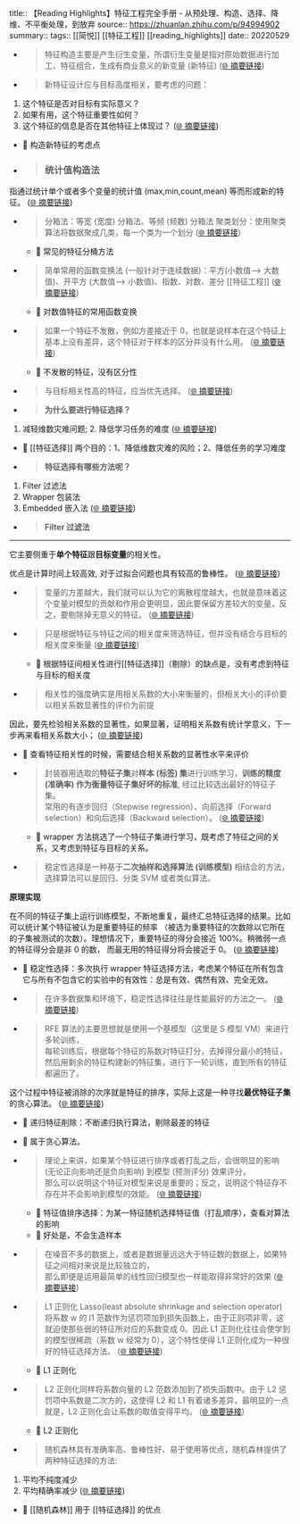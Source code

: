 title:: 【Reading Highlights】特征工程完全手册 - 从预处理、构造、选择、降维、不平衡处理，到放弃
source:: https://zhuanlan.zhihu.com/p/94994902
summary:: 
tags:: [[简悦]] [[特征工程]]   [[reading_highlights]]
date:: 20220529  

- > 特征构造主要是产生衍生变量，所谓衍生变量是指对原始数据进行加工、特征组合，生成有商业意义的新变量 (新特征)  ([🌐 摘要链接](https://zhuanlan.zhihu.com/p/94994902#js_content:~:text=%E7%89%B9%E5%BE%81%E6%9E%84%E9%80%A0%E4%B8%BB%E8%A6%81%E6%98%AF%E4%BA%A7%E7%94%9F%E8%A1%8D%E7%94%9F%E5%8F%98%E9%87%8F%EF%BC%8C%E6%89%80%E8%B0%93%E8%A1%8D%E7%94%9F%E5%8F%98%E9%87%8F%E6%98%AF%E6%8C%87%E5%AF%B9%E5%8E%9F%E5%A7%8B%E6%95%B0%E6%8D%AE%E8%BF%9B%E8%A1%8C%E5%8A%A0%E5%B7%A5%E3%80%81%E7%89%B9%E5%BE%81%E7%BB%84%E5%90%88%EF%BC%8C%E7%94%9F%E6%88%90%E6%9C%89%E5%95%86%E4%B8%9A%E6%84%8F%E4%B9%89%E7%9A%84%E6%96%B0%E5%8F%98%E9%87%8F%20(%E6%96%B0%E7%89%B9%E5%BE%81)))

- > 新特征设计应与目标高度相关，要考虑的问题：

1.  这个特征是否对目标有实际意义？
2.  如果有用，这个特征重要性如何？
3.  这个特征的信息是否在其他特征上体现过？  ([🌐 摘要链接](https://zhuanlan.zhihu.com/p/94994902#js_content:~:text=%E6%96%B0%E7%89%B9%E5%BE%81%E8%AE%BE%E8%AE%A1%E5%BA%94%E4%B8%8E%E7%9B%AE%E6%A0%87%E9%AB%98%E5%BA%A6%E7%9B%B8%E5%85%B3%EF%BC%8C%E8%A6%81%E8%80%83%E8%99%91%E7%9A%84%E9%97%AE%E9%A2%98%EF%BC%9A%E8%BF%99%E4%B8%AA%E7%89%B9%E5%BE%81%E6%98%AF%E5%90%A6%E5%AF%B9%E7%9B%AE%E6%A0%87%E6%9C%89%E5%AE%9E%E9%99%85%E6%84%8F%E4%B9%89%EF%BC%9F%E5%A6%82%E6%9E%9C%E6%9C%89%E7%94%A8%EF%BC%8C%E8%BF%99%E4%B8%AA%E7%89%B9%E5%BE%81%E9%87%8D%E8%A6%81%E6%80%A7%E5%A6%82%E4%BD%95%EF%BC%9F%E8%BF%99%E4%B8%AA%E7%89%B9%E5%BE%81%E7%9A%84%E4%BF%A1%E6%81%AF%E6%98%AF%E5%90%A6%E5%9C%A8%E5%85%B6%E4%BB%96%E7%89%B9%E5%BE%81%E4%B8%8A%E4%BD%93%E7%8E%B0%E8%BF%87%EF%BC%9F))
  - 📝 构造新特征的考虑点

- > ### **统计值构造法**

指通过统计单个或者多个变量的统计值 (max,min,count,mean) 等而形成新的特征。  ([🌐 摘要链接](https://zhuanlan.zhihu.com/p/94994902#js_content:~:text=%E7%BB%9F%E8%AE%A1%E5%80%BC%E6%9E%84%E9%80%A0%E6%B3%95%E6%8C%87%E9%80%9A%E8%BF%87%E7%BB%9F%E8%AE%A1%E5%8D%95%E4%B8%AA%E6%88%96%E8%80%85%E5%A4%9A%E4%B8%AA%E5%8F%98%E9%87%8F%E7%9A%84%E7%BB%9F%E8%AE%A1%E5%80%BC%20(max,min,count,mean)%20%E7%AD%89%E8%80%8C%E5%BD%A2%E6%88%90%E6%96%B0%E7%9A%84%E7%89%B9%E5%BE%81%E3%80%82))

- > 分箱法：等宽 (宽度) 分箱法、等频 (频数) 分箱法 聚类划分：使用聚类算法将数据聚成几类，每一个类为一个划分  ([🌐 摘要链接](https://zhuanlan.zhihu.com/p/94994902#js_content:~:text=%E5%88%86%E7%AE%B1%E6%B3%95%EF%BC%9A%E7%AD%89%E5%AE%BD%20(%E5%AE%BD%E5%BA%A6)%20%E5%88%86%E7%AE%B1%E6%B3%95%E3%80%81%E7%AD%89%E9%A2%91%20(%E9%A2%91%E6%95%B0)%20%E5%88%86%E7%AE%B1%E6%B3%95%20%E8%81%9A%E7%B1%BB%E5%88%92%E5%88%86%EF%BC%9A%E4%BD%BF%E7%94%A8%E8%81%9A%E7%B1%BB%E7%AE%97%E6%B3%95%E5%B0%86%E6%95%B0%E6%8D%AE%E8%81%9A%E6%88%90%E5%87%A0%E7%B1%BB%EF%BC%8C%E6%AF%8F%E4%B8%80%E4%B8%AA%E7%B1%BB%E4%B8%BA%E4%B8%80%E4%B8%AA%E5%88%92%E5%88%86))
  - 📝 常见的特征分桶方法

- > 简单常用的函数变换法 (一般针对于连续数据)：平方(小数值—> 大数值)、开平方 (大数值—> 小数值)、指数、对数、差分 [[特征工程]]   ([🌐 摘要链接](https://zhuanlan.zhihu.com/p/94994902#js_content:~:text=%E7%AE%80%E5%8D%95%E5%B8%B8%E7%94%A8%E7%9A%84%E5%87%BD%E6%95%B0%E5%8F%98%E6%8D%A2%E6%B3%95%20(%E4%B8%80%E8%88%AC%E9%92%88%E5%AF%B9%E4%BA%8E%E8%BF%9E%E7%BB%AD%E6%95%B0%E6%8D%AE)%EF%BC%9A%E5%B9%B3%E6%96%B9(%E5%B0%8F%E6%95%B0%E5%80%BC%E2%80%94%3E%20%E5%A4%A7%E6%95%B0%E5%80%BC)%E3%80%81%E5%BC%80%E5%B9%B3%E6%96%B9%20(%E5%A4%A7%E6%95%B0%E5%80%BC%E2%80%94%3E%20%E5%B0%8F%E6%95%B0%E5%80%BC)%E3%80%81%E6%8C%87%E6%95%B0%E3%80%81%E5%AF%B9%E6%95%B0%E3%80%81%E5%B7%AE%E5%88%86))
  - 📝 对数值特征的常用函数变换

- > 如果一个特征不发散，例如方差接近于 0，也就是说样本在这个特征上基本上没有差异，这个特征对于样本的区分并没有什么用。  ([🌐 摘要链接](https://zhuanlan.zhihu.com/p/94994902#js_content:~:text=%E5%A6%82%E6%9E%9C%E4%B8%80%E4%B8%AA%E7%89%B9%E5%BE%81%E4%B8%8D%E5%8F%91%E6%95%A3%EF%BC%8C%E4%BE%8B%E5%A6%82%E6%96%B9%E5%B7%AE%E6%8E%A5%E8%BF%91%E4%BA%8E%200%EF%BC%8C%E4%B9%9F%E5%B0%B1%E6%98%AF%E8%AF%B4%E6%A0%B7%E6%9C%AC%E5%9C%A8%E8%BF%99%E4%B8%AA%E7%89%B9%E5%BE%81%E4%B8%8A%E5%9F%BA%E6%9C%AC%E4%B8%8A%E6%B2%A1%E6%9C%89%E5%B7%AE%E5%BC%82%EF%BC%8C%E8%BF%99%E4%B8%AA%E7%89%B9%E5%BE%81%E5%AF%B9%E4%BA%8E%E6%A0%B7%E6%9C%AC%E7%9A%84%E5%8C%BA%E5%88%86%E5%B9%B6%E6%B2%A1%E6%9C%89%E4%BB%80%E4%B9%88%E7%94%A8%E3%80%82))
  - 📝 不发散的特征，没有区分性

- > 与目标相关性高的特征，应当优先选择。  ([🌐 摘要链接](https://zhuanlan.zhihu.com/p/94994902#js_content:~:text=%E4%B8%8E%E7%9B%AE%E6%A0%87%E7%9B%B8%E5%85%B3%E6%80%A7%E9%AB%98%E7%9A%84%E7%89%B9%E5%BE%81%EF%BC%8C%E5%BA%94%E5%BD%93%E4%BC%98%E5%85%88%E9%80%89%E6%8B%A9%E3%80%82))

- > **为什么要进行特征选择？**

1.  减轻维数灾难问题; 2. 降低学习任务的难度  ([🌐 摘要链接](https://zhuanlan.zhihu.com/p/94994902#js_content:~:text=%E4%B8%BA%E4%BB%80%E4%B9%88%E8%A6%81%E8%BF%9B%E8%A1%8C%E7%89%B9%E5%BE%81%E9%80%89%E6%8B%A9%EF%BC%9F%E5%87%8F%E8%BD%BB%E7%BB%B4%E6%95%B0%E7%81%BE%E9%9A%BE%E9%97%AE%E9%A2%98;%202.%20%E9%99%8D%E4%BD%8E%E5%AD%A6%E4%B9%A0%E4%BB%BB%E5%8A%A1%E7%9A%84%E9%9A%BE%E5%BA%A6))
  - 📝 [[特征选择]] 两个目的：1、降低维数灾难的风险；2、降低任务的学习难度

- > **特征选择有哪些方法呢？**

1.  Filter 过滤法
2.  Wrapper 包装法
3.  Embedded 嵌入法  ([🌐 摘要链接](https://zhuanlan.zhihu.com/p/94994902#js_content:~:text=%E7%89%B9%E5%BE%81%E9%80%89%E6%8B%A9%E6%9C%89%E5%93%AA%E4%BA%9B%E6%96%B9%E6%B3%95%E5%91%A2%EF%BC%9FFilter%20%E8%BF%87%E6%BB%A4%E6%B3%95Wrapper%20%E5%8C%85%E8%A3%85%E6%B3%95Embedded%20%E5%B5%8C%E5%85%A5%E6%B3%95))

- > **Filter 过滤法**
--------------

它主要侧重于**单个特征**跟**目标变量**的相关性。

优点是计算时间上较高效, 对于过拟合问题也具有较高的鲁棒性。  ([🌐 摘要链接](https://zhuanlan.zhihu.com/p/94994902#js_content:~:text=Filter%20%E8%BF%87%E6%BB%A4%E6%B3%95%E5%8D%95%E4%B8%AA%E7%89%B9%E5%BE%81%E7%9B%AE%E6%A0%87%E5%8F%98%E9%87%8F%E5%AE%83%E4%B8%BB%E8%A6%81%E4%BE%A7%E9%87%8D%E4%BA%8E%E8%B7%9F%E7%9A%84%E7%9B%B8%E5%85%B3%E6%80%A7%E3%80%82%E4%BC%98%E7%82%B9%E6%98%AF%E8%AE%A1%E7%AE%97%E6%97%B6%E9%97%B4%E4%B8%8A%E8%BE%83%E9%AB%98%E6%95%88,%20%E5%AF%B9%E4%BA%8E%E8%BF%87%E6%8B%9F%E5%90%88%E9%97%AE%E9%A2%98%E4%B9%9F%E5%85%B7%E6%9C%89%E8%BE%83%E9%AB%98%E7%9A%84%E9%B2%81%E6%A3%92%E6%80%A7%E3%80%82))

- > 变量的方差越大，我们就可以认为它的离散程度越大，也就是意味着这个变量对模型的贡献和作用会更明显，因此要保留方差较大的变量，反之，要剔除掉无意义的特征。  ([🌐 摘要链接](https://zhuanlan.zhihu.com/p/94994902#js_content:~:text=%E5%8F%98%E9%87%8F%E7%9A%84%E6%96%B9%E5%B7%AE%E8%B6%8A%E5%A4%A7%EF%BC%8C%E6%88%91%E4%BB%AC%E5%B0%B1%E5%8F%AF%E4%BB%A5%E8%AE%A4%E4%B8%BA%E5%AE%83%E7%9A%84%E7%A6%BB%E6%95%A3%E7%A8%8B%E5%BA%A6%E8%B6%8A%E5%A4%A7%EF%BC%8C%E4%B9%9F%E5%B0%B1%E6%98%AF%E6%84%8F%E5%91%B3%E7%9D%80%E8%BF%99%E4%B8%AA%E5%8F%98%E9%87%8F%E5%AF%B9%E6%A8%A1%E5%9E%8B%E7%9A%84%E8%B4%A1%E7%8C%AE%E5%92%8C%E4%BD%9C%E7%94%A8%E4%BC%9A%E6%9B%B4%E6%98%8E%E6%98%BE%EF%BC%8C%E5%9B%A0%E6%AD%A4%E8%A6%81%E4%BF%9D%E7%95%99%E6%96%B9%E5%B7%AE%E8%BE%83%E5%A4%A7%E7%9A%84%E5%8F%98%E9%87%8F%EF%BC%8C%E5%8F%8D%E4%B9%8B%EF%BC%8C%E8%A6%81%E5%89%94%E9%99%A4%E6%8E%89%E6%97%A0%E6%84%8F%E4%B9%89%E7%9A%84%E7%89%B9%E5%BE%81%E3%80%82))

- > 只是根据特征与特征之间的相关度来筛选特征，但并没有结合与目标的相关度来衡量  ([🌐 摘要链接](https://zhuanlan.zhihu.com/p/94994902#js_content:~:text=%E5%8F%AA%E6%98%AF%E6%A0%B9%E6%8D%AE%E7%89%B9%E5%BE%81%E4%B8%8E%E7%89%B9%E5%BE%81%E4%B9%8B%E9%97%B4%E7%9A%84%E7%9B%B8%E5%85%B3%E5%BA%A6%E6%9D%A5%E7%AD%9B%E9%80%89%E7%89%B9%E5%BE%81%EF%BC%8C%E4%BD%86%E5%B9%B6%E6%B2%A1%E6%9C%89%E7%BB%93%E5%90%88%E4%B8%8E%E7%9B%AE%E6%A0%87%E7%9A%84%E7%9B%B8%E5%85%B3%E5%BA%A6%E6%9D%A5%E8%A1%A1%E9%87%8F))
  - 📝 根据特征间相关性进行[[特征选择]]（剔除）的缺点是，没有考虑到特征与目标的相关度

- > 相关性的强度确实是用相关系数的大小来衡量的，但相关大小的评价要以相关系数显著性的评价为前提

因此，要先检验相关系数的显著性，如果显著，证明相关系数有统计学意义，下一步再来看相关系数大小；  ([🌐 摘要链接](https://zhuanlan.zhihu.com/p/94994902#js_content:~:text=%E7%9B%B8%E5%85%B3%E6%80%A7%E7%9A%84%E5%BC%BA%E5%BA%A6%E7%A1%AE%E5%AE%9E%E6%98%AF%E7%94%A8%E7%9B%B8%E5%85%B3%E7%B3%BB%E6%95%B0%E7%9A%84%E5%A4%A7%E5%B0%8F%E6%9D%A5%E8%A1%A1%E9%87%8F%E7%9A%84%EF%BC%8C%E4%BD%86%E7%9B%B8%E5%85%B3%E5%A4%A7%E5%B0%8F%E7%9A%84%E8%AF%84%E4%BB%B7%E8%A6%81%E4%BB%A5%E7%9B%B8%E5%85%B3%E7%B3%BB%E6%95%B0%E6%98%BE%E8%91%97%E6%80%A7%E7%9A%84%E8%AF%84%E4%BB%B7%E4%B8%BA%E5%89%8D%E6%8F%90%E5%9B%A0%E6%AD%A4%EF%BC%8C%E8%A6%81%E5%85%88%E6%A3%80%E9%AA%8C%E7%9B%B8%E5%85%B3%E7%B3%BB%E6%95%B0%E7%9A%84%E6%98%BE%E8%91%97%E6%80%A7%EF%BC%8C%E5%A6%82%E6%9E%9C%E6%98%BE%E8%91%97%EF%BC%8C%E8%AF%81%E6%98%8E%E7%9B%B8%E5%85%B3%E7%B3%BB%E6%95%B0%E6%9C%89%E7%BB%9F%E8%AE%A1%E5%AD%A6%E6%84%8F%E4%B9%89%EF%BC%8C%E4%B8%8B%E4%B8%80%E6%AD%A5%E5%86%8D%E6%9D%A5%E7%9C%8B%E7%9B%B8%E5%85%B3%E7%B3%BB%E6%95%B0%E5%A4%A7%E5%B0%8F%EF%BC%9B))
  - 📝 查看特征相关性的时候，需要结合相关系数的显著性水平来评价

- > 封装器用选取的**特征子集**对**样本 (标签) 集**进行训练学习，**训练的精度 (准确率) 作为衡量特征子集好坏的标准**, 经过比较选出最好的特征子集。  
常用的有逐步回归（Stepwise regression）、向前选择（Forward selection）和向后选择（Backward selection）。  ([🌐 摘要链接](https://zhuanlan.zhihu.com/p/94994902#js_content:~:text=%E7%89%B9%E5%BE%81%E5%AD%90%E9%9B%86%E6%A0%B7%E6%9C%AC%20(%E6%A0%87%E7%AD%BE)%20%E9%9B%86%E8%AE%AD%E7%BB%83%E7%9A%84%E7%B2%BE%E5%BA%A6%20(%E5%87%86%E7%A1%AE%E7%8E%87)%20%E4%BD%9C%E4%B8%BA%E8%A1%A1%E9%87%8F%E7%89%B9%E5%BE%81%E5%AD%90%E9%9B%86%E5%A5%BD%E5%9D%8F%E7%9A%84%E6%A0%87%E5%87%86%E5%B0%81%E8%A3%85%E5%99%A8%E7%94%A8%E9%80%89%E5%8F%96%E7%9A%84%E5%AF%B9%E8%BF%9B%E8%A1%8C%E8%AE%AD%E7%BB%83%E5%AD%A6%E4%B9%A0%EF%BC%8C,%20%E7%BB%8F%E8%BF%87%E6%AF%94%E8%BE%83%E9%80%89%E5%87%BA%E6%9C%80%E5%A5%BD%E7%9A%84%E7%89%B9%E5%BE%81%E5%AD%90%E9%9B%86%E3%80%82%E5%B8%B8%E7%94%A8%E7%9A%84%E6%9C%89%E9%80%90%E6%AD%A5%E5%9B%9E%E5%BD%92%EF%BC%88Stepwise%20regression%EF%BC%89%E3%80%81%E5%90%91%E5%89%8D%E9%80%89%E6%8B%A9%EF%BC%88Forward%20selection%EF%BC%89%E5%92%8C%E5%90%91%E5%90%8E%E9%80%89%E6%8B%A9%EF%BC%88Backward%20selection%EF%BC%89%E3%80%82))
  - 📝 wrapper 方法挑选了一个特征子集进行学习，既考虑了特征之间的关系，又考虑到特征与目标的关系。

- > 稳定性选择是一种基于**二次抽样和选择算法 (训练模型)** 相结合的方法，选择算法可以是回归、分类 SVM 或者类似算法。

**原理实现**

在不同的特征子集上运行训练模型，不断地重复，最终汇总特征选择的结果。比如可以统计某个特征被认为是重要特征的频率 （被选为重要特征的次数除以它所在的子集被测试的次数）。理想情况下，重要特征的得分会接近 100%。稍微弱一点的特征得分会是非 0 的数， 而最无用的特征得分将会接近于 0。  ([🌐 摘要链接](https://zhuanlan.zhihu.com/p/94994902#js_content:~:text=%E4%BA%8C%E6%AC%A1%E6%8A%BD%E6%A0%B7%E5%92%8C%E9%80%89%E6%8B%A9%E7%AE%97%E6%B3%95%20(%E8%AE%AD%E7%BB%83%E6%A8%A1%E5%9E%8B)%E7%A8%B3%E5%AE%9A%E6%80%A7%E9%80%89%E6%8B%A9%E6%98%AF%E4%B8%80%E7%A7%8D%E5%9F%BA%E4%BA%8E%20%E7%9B%B8%E7%BB%93%E5%90%88%E7%9A%84%E6%96%B9%E6%B3%95%EF%BC%8C%E9%80%89%E6%8B%A9%E7%AE%97%E6%B3%95%E5%8F%AF%E4%BB%A5%E6%98%AF%E5%9B%9E%E5%BD%92%E3%80%81%E5%88%86%E7%B1%BB%20SVM%20%E6%88%96%E8%80%85%E7%B1%BB%E4%BC%BC%E7%AE%97%E6%B3%95%E3%80%82%E5%8E%9F%E7%90%86%E5%AE%9E%E7%8E%B0%E5%9C%A8%E4%B8%8D%E5%90%8C%E7%9A%84%E7%89%B9%E5%BE%81%E5%AD%90%E9%9B%86%E4%B8%8A%E8%BF%90%E8%A1%8C%E8%AE%AD%E7%BB%83%E6%A8%A1%E5%9E%8B%EF%BC%8C%E4%B8%8D%E6%96%AD%E5%9C%B0%E9%87%8D%E5%A4%8D%EF%BC%8C%E6%9C%80%E7%BB%88%E6%B1%87%E6%80%BB%E7%89%B9%E5%BE%81%E9%80%89%E6%8B%A9%E7%9A%84%E7%BB%93%E6%9E%9C%E3%80%82%E6%AF%94%E5%A6%82%E5%8F%AF%E4%BB%A5%E7%BB%9F%E8%AE%A1%E6%9F%90%E4%B8%AA%E7%89%B9%E5%BE%81%E8%A2%AB%E8%AE%A4%E4%B8%BA%E6%98%AF%E9%87%8D%E8%A6%81%E7%89%B9%E5%BE%81%E7%9A%84%E9%A2%91%E7%8E%87%20%EF%BC%88%E8%A2%AB%E9%80%89%E4%B8%BA%E9%87%8D%E8%A6%81%E7%89%B9%E5%BE%81%E7%9A%84%E6%AC%A1%E6%95%B0%E9%99%A4%E4%BB%A5%E5%AE%83%E6%89%80%E5%9C%A8%E7%9A%84%E5%AD%90%E9%9B%86%E8%A2%AB%E6%B5%8B%E8%AF%95%E7%9A%84%E6%AC%A1%E6%95%B0%EF%BC%89%E3%80%82%E7%90%86%E6%83%B3%E6%83%85%E5%86%B5%E4%B8%8B%EF%BC%8C%E9%87%8D%E8%A6%81%E7%89%B9%E5%BE%81%E7%9A%84%E5%BE%97%E5%88%86%E4%BC%9A%E6%8E%A5%E8%BF%91%20100%25%E3%80%82%E7%A8%8D%E5%BE%AE%E5%BC%B1%E4%B8%80%E7%82%B9%E7%9A%84%E7%89%B9%E5%BE%81%E5%BE%97%E5%88%86%E4%BC%9A%E6%98%AF%E9%9D%9E%200%20%E7%9A%84%E6%95%B0%EF%BC%8C%20%E8%80%8C%E6%9C%80%E6%97%A0%E7%94%A8%E7%9A%84%E7%89%B9%E5%BE%81%E5%BE%97%E5%88%86%E5%B0%86%E4%BC%9A%E6%8E%A5%E8%BF%91%E4%BA%8E%200%E3%80%82))
  - 📝 稳定性选择：多次执行 wrapper 特征选择方法，考虑某个特征在所有包含它与所有不包含它的实验中的有效性：总是有效、偶然有效、完全无效。

- > 在许多数据集和环境下，稳定性选择往往是性能最好的方法之一。  ([🌐 摘要链接](https://zhuanlan.zhihu.com/p/94994902#js_content:~:text=%E5%9C%A8%E8%AE%B8%E5%A4%9A%E6%95%B0%E6%8D%AE%E9%9B%86%E5%92%8C%E7%8E%AF%E5%A2%83%E4%B8%8B%EF%BC%8C%E7%A8%B3%E5%AE%9A%E6%80%A7%E9%80%89%E6%8B%A9%E5%BE%80%E5%BE%80%E6%98%AF%E6%80%A7%E8%83%BD%E6%9C%80%E5%A5%BD%E7%9A%84%E6%96%B9%E6%B3%95%E4%B9%8B%E4%B8%80%E3%80%82))

- > RFE 算法的主要思想就是使用一个基模型（这里是 S 模型 VM）来进行多轮训练，  
每轮训练后，根据每个特征的系数对特征打分，去掉得分最小的特征，  
然后用剩余的特征构建新的特征集，进行下一轮训练，直到所有的特征都遍历了。

这个过程中特征被消除的次序就是特征的排序，实际上这是一种寻找**最优特征子集**的贪心算法。  ([🌐 摘要链接](https://zhuanlan.zhihu.com/p/94994902#js_content:~:text=RFE%20%E7%AE%97%E6%B3%95%E7%9A%84%E4%B8%BB%E8%A6%81%E6%80%9D%E6%83%B3%E5%B0%B1%E6%98%AF%E4%BD%BF%E7%94%A8%E4%B8%80%E4%B8%AA%E5%9F%BA%E6%A8%A1%E5%9E%8B%EF%BC%88%E8%BF%99%E9%87%8C%E6%98%AF%20S%20%E6%A8%A1%E5%9E%8B%20VM%EF%BC%89%E6%9D%A5%E8%BF%9B%E8%A1%8C%E5%A4%9A%E8%BD%AE%E8%AE%AD%E7%BB%83%EF%BC%8C%E6%AF%8F%E8%BD%AE%E8%AE%AD%E7%BB%83%E5%90%8E%EF%BC%8C%E6%A0%B9%E6%8D%AE%E6%AF%8F%E4%B8%AA%E7%89%B9%E5%BE%81%E7%9A%84%E7%B3%BB%E6%95%B0%E5%AF%B9%E7%89%B9%E5%BE%81%E6%89%93%E5%88%86%EF%BC%8C%E5%8E%BB%E6%8E%89%E5%BE%97%E5%88%86%E6%9C%80%E5%B0%8F%E7%9A%84%E7%89%B9%E5%BE%81%EF%BC%8C%E7%84%B6%E5%90%8E%E7%94%A8%E5%89%A9%E4%BD%99%E7%9A%84%E7%89%B9%E5%BE%81%E6%9E%84%E5%BB%BA%E6%96%B0%E7%9A%84%E7%89%B9%E5%BE%81%E9%9B%86%EF%BC%8C%E8%BF%9B%E8%A1%8C%E4%B8%8B%E4%B8%80%E8%BD%AE%E8%AE%AD%E7%BB%83%EF%BC%8C%E7%9B%B4%E5%88%B0%E6%89%80%E6%9C%89%E7%9A%84%E7%89%B9%E5%BE%81%E9%83%BD%E9%81%8D%E5%8E%86%E4%BA%86%E3%80%82%E6%9C%80%E4%BC%98%E7%89%B9%E5%BE%81%E5%AD%90%E9%9B%86%E8%BF%99%E4%B8%AA%E8%BF%87%E7%A8%8B%E4%B8%AD%E7%89%B9%E5%BE%81%E8%A2%AB%E6%B6%88%E9%99%A4%E7%9A%84%E6%AC%A1%E5%BA%8F%E5%B0%B1%E6%98%AF%E7%89%B9%E5%BE%81%E7%9A%84%E6%8E%92%E5%BA%8F%EF%BC%8C%E5%AE%9E%E9%99%85%E4%B8%8A%E8%BF%99%E6%98%AF%E4%B8%80%E7%A7%8D%E5%AF%BB%E6%89%BE%E7%9A%84%E8%B4%AA%E5%BF%83%E7%AE%97%E6%B3%95%E3%80%82))
  - 📝 递归特征削除：不断递归执行算法，剔除最差的特征
  - 📝 属于贪心算法。

- > 理论上来讲，如果某个特征进行排序或者打乱之后，会很明显的影响 (无论正向影响还是负向影响) 到模型 (预测评分) 效果评分，  
那么可以说明这个特征对模型来说是重要的；反之，说明这个特征存不存在并不会影响到模型的效能。  ([🌐 摘要链接](https://zhuanlan.zhihu.com/p/94994902#js_content:~:text=%E7%90%86%E8%AE%BA%E4%B8%8A%E6%9D%A5%E8%AE%B2%EF%BC%8C%E5%A6%82%E6%9E%9C%E6%9F%90%E4%B8%AA%E7%89%B9%E5%BE%81%E8%BF%9B%E8%A1%8C%E6%8E%92%E5%BA%8F%E6%88%96%E8%80%85%E6%89%93%E4%B9%B1%E4%B9%8B%E5%90%8E%EF%BC%8C%E4%BC%9A%E5%BE%88%E6%98%8E%E6%98%BE%E7%9A%84%E5%BD%B1%E5%93%8D%20(%E6%97%A0%E8%AE%BA%E6%AD%A3%E5%90%91%E5%BD%B1%E5%93%8D%E8%BF%98%E6%98%AF%E8%B4%9F%E5%90%91%E5%BD%B1%E5%93%8D)%20%E5%88%B0%E6%A8%A1%E5%9E%8B%20(%E9%A2%84%E6%B5%8B%E8%AF%84%E5%88%86)%20%E6%95%88%E6%9E%9C%E8%AF%84%E5%88%86%EF%BC%8C%E9%82%A3%E4%B9%88%E5%8F%AF%E4%BB%A5%E8%AF%B4%E6%98%8E%E8%BF%99%E4%B8%AA%E7%89%B9%E5%BE%81%E5%AF%B9%E6%A8%A1%E5%9E%8B%E6%9D%A5%E8%AF%B4%E6%98%AF%E9%87%8D%E8%A6%81%E7%9A%84%EF%BC%9B%E5%8F%8D%E4%B9%8B%EF%BC%8C%E8%AF%B4%E6%98%8E%E8%BF%99%E4%B8%AA%E7%89%B9%E5%BE%81%E5%AD%98%E4%B8%8D%E5%AD%98%E5%9C%A8%E5%B9%B6%E4%B8%8D%E4%BC%9A%E5%BD%B1%E5%93%8D%E5%88%B0%E6%A8%A1%E5%9E%8B%E7%9A%84%E6%95%88%E8%83%BD%E3%80%82))
  - 📝 特征值排序选择：为某一特征随机选择特征值（打乱顺序），查看对算法的影响
  - 📝 好处是，不会生造样本

- > 在噪音不多的数据上，或者是数据量远远大于特征数的数据上，如果特征之间相对来说是比较独立的，  
那么即便是运用最简单的线性回归模型也一样能取得非常好的效果  ([🌐 摘要链接](https://zhuanlan.zhihu.com/p/94994902#js_content:~:text=%E5%9C%A8%E5%99%AA%E9%9F%B3%E4%B8%8D%E5%A4%9A%E7%9A%84%E6%95%B0%E6%8D%AE%E4%B8%8A%EF%BC%8C%E6%88%96%E8%80%85%E6%98%AF%E6%95%B0%E6%8D%AE%E9%87%8F%E8%BF%9C%E8%BF%9C%E5%A4%A7%E4%BA%8E%E7%89%B9%E5%BE%81%E6%95%B0%E7%9A%84%E6%95%B0%E6%8D%AE%E4%B8%8A%EF%BC%8C%E5%A6%82%E6%9E%9C%E7%89%B9%E5%BE%81%E4%B9%8B%E9%97%B4%E7%9B%B8%E5%AF%B9%E6%9D%A5%E8%AF%B4%E6%98%AF%E6%AF%94%E8%BE%83%E7%8B%AC%E7%AB%8B%E7%9A%84%EF%BC%8C%E9%82%A3%E4%B9%88%E5%8D%B3%E4%BE%BF%E6%98%AF%E8%BF%90%E7%94%A8%E6%9C%80%E7%AE%80%E5%8D%95%E7%9A%84%E7%BA%BF%E6%80%A7%E5%9B%9E%E5%BD%92%E6%A8%A1%E5%9E%8B%E4%B9%9F%E4%B8%80%E6%A0%B7%E8%83%BD%E5%8F%96%E5%BE%97%E9%9D%9E%E5%B8%B8%E5%A5%BD%E7%9A%84%E6%95%88%E6%9E%9C))

- > L1 正则化 Lasso(least absolute shrinkage and selection operator) 将系数 w 的 l1 范数作为惩罚项加到损失函数上，由于正则项非零，这就迫使那些弱的特征所对应的系数变成 0。因此 L1 正则化往往会使学到的模型很稀疏（系数 w 经常为 0），这个特性使得 L1 正则化成为一种很好的特征选择方法。  ([🌐 摘要链接](https://zhuanlan.zhihu.com/p/94994902#js_content:~:text=L1%20%E6%AD%A3%E5%88%99%E5%8C%96%20Lasso(least%20absolute%20shrinkage%20and%20selection%20operator)%20%E5%B0%86%E7%B3%BB%E6%95%B0%20w%20%E7%9A%84%20l1%20%E8%8C%83%E6%95%B0%E4%BD%9C%E4%B8%BA%E6%83%A9%E7%BD%9A%E9%A1%B9%E5%8A%A0%E5%88%B0%E6%8D%9F%E5%A4%B1%E5%87%BD%E6%95%B0%E4%B8%8A%EF%BC%8C%E7%94%B1%E4%BA%8E%E6%AD%A3%E5%88%99%E9%A1%B9%E9%9D%9E%E9%9B%B6%EF%BC%8C%E8%BF%99%E5%B0%B1%E8%BF%AB%E4%BD%BF%E9%82%A3%E4%BA%9B%E5%BC%B1%E7%9A%84%E7%89%B9%E5%BE%81%E6%89%80%E5%AF%B9%E5%BA%94%E7%9A%84%E7%B3%BB%E6%95%B0%E5%8F%98%E6%88%90%200%E3%80%82%E5%9B%A0%E6%AD%A4%20L1%20%E6%AD%A3%E5%88%99%E5%8C%96%E5%BE%80%E5%BE%80%E4%BC%9A%E4%BD%BF%E5%AD%A6%E5%88%B0%E7%9A%84%E6%A8%A1%E5%9E%8B%E5%BE%88%E7%A8%80%E7%96%8F%EF%BC%88%E7%B3%BB%E6%95%B0%20w%20%E7%BB%8F%E5%B8%B8%E4%B8%BA%200%EF%BC%89%EF%BC%8C%E8%BF%99%E4%B8%AA%E7%89%B9%E6%80%A7%E4%BD%BF%E5%BE%97%20L1%20%E6%AD%A3%E5%88%99%E5%8C%96%E6%88%90%E4%B8%BA%E4%B8%80%E7%A7%8D%E5%BE%88%E5%A5%BD%E7%9A%84%E7%89%B9%E5%BE%81%E9%80%89%E6%8B%A9%E6%96%B9%E6%B3%95%E3%80%82))
  - 📝 L1 正则化

- > L2 正则化同样将系数向量的 L2 范数添加到了损失函数中。由于 L2 惩罚项中系数是二次方的，这使得 L2 和 L1 有着诸多差异，最明显的一点就是，L2 正则化会让系数的取值变得平均。  ([🌐 摘要链接](https://zhuanlan.zhihu.com/p/94994902#js_content:~:text=L2%20%E6%AD%A3%E5%88%99%E5%8C%96%E5%90%8C%E6%A0%B7%E5%B0%86%E7%B3%BB%E6%95%B0%E5%90%91%E9%87%8F%E7%9A%84%20L2%20%E8%8C%83%E6%95%B0%E6%B7%BB%E5%8A%A0%E5%88%B0%E4%BA%86%E6%8D%9F%E5%A4%B1%E5%87%BD%E6%95%B0%E4%B8%AD%E3%80%82%E7%94%B1%E4%BA%8E%20L2%20%E6%83%A9%E7%BD%9A%E9%A1%B9%E4%B8%AD%E7%B3%BB%E6%95%B0%E6%98%AF%E4%BA%8C%E6%AC%A1%E6%96%B9%E7%9A%84%EF%BC%8C%E8%BF%99%E4%BD%BF%E5%BE%97%20L2%20%E5%92%8C%20L1%20%E6%9C%89%E7%9D%80%E8%AF%B8%E5%A4%9A%E5%B7%AE%E5%BC%82%EF%BC%8C%E6%9C%80%E6%98%8E%E6%98%BE%E7%9A%84%E4%B8%80%E7%82%B9%E5%B0%B1%E6%98%AF%EF%BC%8CL2%20%E6%AD%A3%E5%88%99%E5%8C%96%E4%BC%9A%E8%AE%A9%E7%B3%BB%E6%95%B0%E7%9A%84%E5%8F%96%E5%80%BC%E5%8F%98%E5%BE%97%E5%B9%B3%E5%9D%87%E3%80%82))
  - 📝 L2 正则化

- > 随机森林具有准确率高、鲁棒性好、易于使用等优点，随机森林提供了两种特征选择的方法:  
1. 平均不纯度减少  
2. 平均精确率减少  ([🌐 摘要链接](https://zhuanlan.zhihu.com/p/94994902#js_content:~:text=%E9%9A%8F%E6%9C%BA%E6%A3%AE%E6%9E%97%E5%85%B7%E6%9C%89%E5%87%86%E7%A1%AE%E7%8E%87%E9%AB%98%E3%80%81%E9%B2%81%E6%A3%92%E6%80%A7%E5%A5%BD%E3%80%81%E6%98%93%E4%BA%8E%E4%BD%BF%E7%94%A8%E7%AD%89%E4%BC%98%E7%82%B9%EF%BC%8C%E9%9A%8F%E6%9C%BA%E6%A3%AE%E6%9E%97%E6%8F%90%E4%BE%9B%E4%BA%86%E4%B8%A4%E7%A7%8D%E7%89%B9%E5%BE%81%E9%80%89%E6%8B%A9%E7%9A%84%E6%96%B9%E6%B3%95:1.%20%E5%B9%B3%E5%9D%87%E4%B8%8D%E7%BA%AF%E5%BA%A6%E5%87%8F%E5%B0%912.%20%E5%B9%B3%E5%9D%87%E7%B2%BE%E7%A1%AE%E7%8E%87%E5%87%8F%E5%B0%91))
  - 📝 [[随机森林]] 用于 [[特征选择]] 的优点

